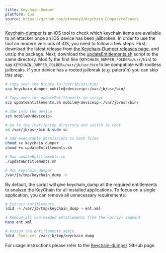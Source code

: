 ```yaml
---
title: Keychain-Dumper
platform: ios
source: https://github.com/ptoomey3/Keychain-Dumper/releases
---
```


[Keychain-dumper](https://github.com/ptoomey3/Keychain-Dumper/releases "keychain-dumper") is an iOS tool to check which keychain items are available to an attacker once an iOS device has been jailbroken. In order to use the tool on modern versions of iOS, you need to follow a few steps. First, download the latest release from [the Keychain-Dumper releases page](https://github.com/ptoomey3/Keychain-Dumper/releases), and unzip the package. Next, download the [updateEntitlements.sh](https://raw.githubusercontent.com/ptoomey3/Keychain-Dumper/refs/heads/master/updateEntitlements.sh) script to the same directory. Modify the first line (`KEYCHAIN_DUMPER_FOLDER=/usr/bin`) to say `KEYCHAIN_DUMPER_FOLDER=/var/jb/usr/bin` to be compatible with rootless jailbreaks. If your device has a rooted jailbreak (e.g. palera1n) you can skip this step.

```bash
# Copy over the binary to /var/jb/usr/bin/
scp keychain_dumper mobile@<deviceip>:/var/jb/usr/bin/

# Copy over the updateEntitlements.sh script
scp updateEntitlements.sh mobile@<deviceip>:/var/jb/usr/bin/

# SSH into the device
ssh mobile@<deviceip>

# Go to the /var/jb/tmp directory and switch to root
cd /var/jb/usr/bin & sudo su

# Add executable permissions to both files
chmod +x keychain_dumper
chmod +x updateEntitlements.sh

# Run updateEntitlements.sh
./updateEntitlements.sh

# Run keychain_dumper
/var/jb/tmp/keychain_dump -h
```

By default, the script will give keychain_dump all the required entitlements to analyze the KeyChain for all installed applications. To focus on a single application, you can remove all unnecessary requirements:

```bash
# Extract entitlements
ldid -e /var/jb/tmp/keychain_dump > ent.xml

# Remove all non-needed entitlements from the <array> segment
nano ent.xml

# Assign the entitlements again
ldid -Sent.xml /var/jb/tmp/keychain_dump
```

For usage instructions please refer to the [Keychain-dumper](https://github.com/mechanico/Keychain-Dumper "keychain-dumper") GitHub page.
